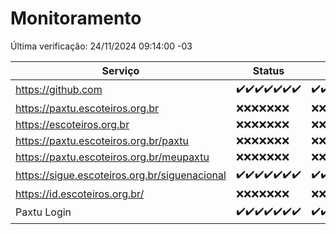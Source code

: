 # Monitoramento

Última verificação: 24/11/2024 09:14:00 -03

|Serviço|Status|Últimas 24h|
|---|---|---|
|https://github.com|<span title="2024-11-17: OK=23">✔️</span><span title="2024-11-18: OK=23">✔️</span><span title="2024-11-19: OK=23">✔️</span><span title="2024-11-20: OK=23">✔️</span><span title="2024-11-21: OK=23">✔️</span><span title="2024-11-22: OK=23">✔️</span><span title="2024-11-23: OK=11">✔️</span>|<span title="23/11/2024 09:14:00 -03 : 200">✔️</span><span title="23/11/2024 10:14:00 -03 : 200">✔️</span><span title="23/11/2024 11:08:00 -03 : 200">✔️</span><span title="23/11/2024 12:07:00 -03 : 200">✔️</span><span title="23/11/2024 13:09:00 -03 : 200">✔️</span><span title="23/11/2024 14:07:00 -03 : 200">✔️</span><span title="23/11/2024 15:10:00 -03 : 200">✔️</span><span title="23/11/2024 16:05:00 -03 : 200">✔️</span><span title="23/11/2024 17:08:00 -03 : 200">✔️</span><span title="23/11/2024 18:07:00 -03 : 200">✔️</span><span title="23/11/2024 19:07:00 -03 : 200">✔️</span><span title="23/11/2024 20:07:00 -03 : 200">✔️</span><span title="23/11/2024 21:45:00 -03 : 200">✔️</span><span title="23/11/2024 23:22:00 -03 : 200">✔️</span><span title="24/11/2024 00:26:00 -03 : 200">✔️</span><span title="24/11/2024 01:11:00 -03 : 200">✔️</span><span title="24/11/2024 02:08:00 -03 : 200">✔️</span><span title="24/11/2024 03:11:00 -03 : 200">✔️</span><span title="24/11/2024 04:07:00 -03 : 200">✔️</span><span title="24/11/2024 05:10:00 -03 : 200">✔️</span><span title="24/11/2024 06:07:00 -03 : 200">✔️</span><span title="24/11/2024 07:09:00 -03 : 200">✔️</span><span title="24/11/2024 08:06:00 -03 : 200">✔️</span><span title="24/11/2024 09:14:00 -03 : 200">✔️</span>|
|https://paxtu.escoteiros.org.br|<span title="2024-11-17: Falhas=23">❌</span><span title="2024-11-18: Falhas=23">❌</span><span title="2024-11-19: Falhas=23">❌</span><span title="2024-11-20: Falhas=23">❌</span><span title="2024-11-21: Falhas=23">❌</span><span title="2024-11-22: Falhas=23">❌</span><span title="2024-11-23: Falhas=11">❌</span>|<span title="23/11/2024 09:14:00 -03 : 403">❌</span><span title="23/11/2024 10:14:00 -03 : 403">❌</span><span title="23/11/2024 11:08:00 -03 : 403">❌</span><span title="23/11/2024 12:07:00 -03 : 403">❌</span><span title="23/11/2024 13:09:00 -03 : 403">❌</span><span title="23/11/2024 14:07:00 -03 : 403">❌</span><span title="23/11/2024 15:10:00 -03 : 403">❌</span><span title="23/11/2024 16:05:00 -03 : 403">❌</span><span title="23/11/2024 17:08:00 -03 : 403">❌</span><span title="23/11/2024 18:07:00 -03 : 403">❌</span><span title="23/11/2024 19:07:00 -03 : 403">❌</span><span title="23/11/2024 20:07:00 -03 : 403">❌</span><span title="23/11/2024 21:45:00 -03 : 403">❌</span><span title="23/11/2024 23:22:00 -03 : 403">❌</span><span title="24/11/2024 00:26:00 -03 : 403">❌</span><span title="24/11/2024 01:11:00 -03 : 403">❌</span><span title="24/11/2024 02:08:00 -03 : 403">❌</span><span title="24/11/2024 03:11:00 -03 : 403">❌</span><span title="24/11/2024 04:07:00 -03 : 403">❌</span><span title="24/11/2024 05:10:00 -03 : 403">❌</span><span title="24/11/2024 06:07:00 -03 : 403">❌</span><span title="24/11/2024 07:09:00 -03 : 403">❌</span><span title="24/11/2024 08:06:00 -03 : 403">❌</span><span title="24/11/2024 09:14:00 -03 : 403">❌</span>|
|https://escoteiros.org.br|<span title="2024-11-17: Falhas=23">❌</span><span title="2024-11-18: Falhas=23">❌</span><span title="2024-11-19: Falhas=23">❌</span><span title="2024-11-20: Falhas=23">❌</span><span title="2024-11-21: Falhas=23">❌</span><span title="2024-11-22: Falhas=23">❌</span><span title="2024-11-23: Falhas=11">❌</span>|<span title="23/11/2024 09:14:00 -03 : 403">❌</span><span title="23/11/2024 10:14:00 -03 : 403">❌</span><span title="23/11/2024 11:08:00 -03 : 403">❌</span><span title="23/11/2024 12:07:00 -03 : 403">❌</span><span title="23/11/2024 13:09:00 -03 : 403">❌</span><span title="23/11/2024 14:07:00 -03 : 403">❌</span><span title="23/11/2024 15:10:00 -03 : 403">❌</span><span title="23/11/2024 16:05:00 -03 : 403">❌</span><span title="23/11/2024 17:08:00 -03 : 403">❌</span><span title="23/11/2024 18:07:00 -03 : 403">❌</span><span title="23/11/2024 19:07:00 -03 : 403">❌</span><span title="23/11/2024 20:07:00 -03 : 403">❌</span><span title="23/11/2024 21:45:00 -03 : 403">❌</span><span title="23/11/2024 23:22:00 -03 : 403">❌</span><span title="24/11/2024 00:26:00 -03 : 403">❌</span><span title="24/11/2024 01:11:00 -03 : 403">❌</span><span title="24/11/2024 02:08:00 -03 : 403">❌</span><span title="24/11/2024 03:11:00 -03 : 403">❌</span><span title="24/11/2024 04:07:00 -03 : 403">❌</span><span title="24/11/2024 05:10:00 -03 : 403">❌</span><span title="24/11/2024 06:07:00 -03 : 403">❌</span><span title="24/11/2024 07:09:00 -03 : 403">❌</span><span title="24/11/2024 08:06:00 -03 : 403">❌</span><span title="24/11/2024 09:14:00 -03 : 403">❌</span>|
|https://paxtu.escoteiros.org.br/paxtu|<span title="2024-11-17: Falhas=23">❌</span><span title="2024-11-18: Falhas=23">❌</span><span title="2024-11-19: Falhas=23">❌</span><span title="2024-11-20: Falhas=23">❌</span><span title="2024-11-21: Falhas=23">❌</span><span title="2024-11-22: Falhas=23">❌</span><span title="2024-11-23: Falhas=11">❌</span>|<span title="23/11/2024 09:14:00 -03 : 403">❌</span><span title="23/11/2024 10:14:00 -03 : 403">❌</span><span title="23/11/2024 11:08:00 -03 : 403">❌</span><span title="23/11/2024 12:07:00 -03 : 403">❌</span><span title="23/11/2024 13:09:00 -03 : 403">❌</span><span title="23/11/2024 14:07:00 -03 : 403">❌</span><span title="23/11/2024 15:10:00 -03 : 403">❌</span><span title="23/11/2024 16:05:00 -03 : 403">❌</span><span title="23/11/2024 17:08:00 -03 : 403">❌</span><span title="23/11/2024 18:07:00 -03 : 403">❌</span><span title="23/11/2024 19:07:00 -03 : 403">❌</span><span title="23/11/2024 20:07:00 -03 : 403">❌</span><span title="23/11/2024 21:45:00 -03 : 403">❌</span><span title="23/11/2024 23:22:00 -03 : 403">❌</span><span title="24/11/2024 00:26:00 -03 : 403">❌</span><span title="24/11/2024 01:11:00 -03 : 403">❌</span><span title="24/11/2024 02:08:00 -03 : 403">❌</span><span title="24/11/2024 03:11:00 -03 : 403">❌</span><span title="24/11/2024 04:07:00 -03 : 403">❌</span><span title="24/11/2024 05:10:00 -03 : 403">❌</span><span title="24/11/2024 06:07:00 -03 : 403">❌</span><span title="24/11/2024 07:09:00 -03 : 403">❌</span><span title="24/11/2024 08:06:00 -03 : 403">❌</span><span title="24/11/2024 09:14:00 -03 : 403">❌</span>|
|https://paxtu.escoteiros.org.br/meupaxtu|<span title="2024-11-17: Falhas=23">❌</span><span title="2024-11-18: Falhas=23">❌</span><span title="2024-11-19: Falhas=23">❌</span><span title="2024-11-20: Falhas=23">❌</span><span title="2024-11-21: Falhas=23">❌</span><span title="2024-11-22: Falhas=23">❌</span><span title="2024-11-23: Falhas=11">❌</span>|<span title="23/11/2024 09:14:00 -03 : 403">❌</span><span title="23/11/2024 10:14:00 -03 : 403">❌</span><span title="23/11/2024 11:08:00 -03 : 403">❌</span><span title="23/11/2024 12:07:00 -03 : 403">❌</span><span title="23/11/2024 13:09:00 -03 : 403">❌</span><span title="23/11/2024 14:07:00 -03 : 403">❌</span><span title="23/11/2024 15:10:00 -03 : 403">❌</span><span title="23/11/2024 16:05:00 -03 : 403">❌</span><span title="23/11/2024 17:08:00 -03 : 403">❌</span><span title="23/11/2024 18:07:00 -03 : 403">❌</span><span title="23/11/2024 19:07:00 -03 : 403">❌</span><span title="23/11/2024 20:07:00 -03 : 403">❌</span><span title="23/11/2024 21:45:00 -03 : 403">❌</span><span title="23/11/2024 23:22:00 -03 : 403">❌</span><span title="24/11/2024 00:26:00 -03 : 403">❌</span><span title="24/11/2024 01:11:00 -03 : 403">❌</span><span title="24/11/2024 02:08:00 -03 : 403">❌</span><span title="24/11/2024 03:11:00 -03 : 403">❌</span><span title="24/11/2024 04:07:00 -03 : 403">❌</span><span title="24/11/2024 05:10:00 -03 : 403">❌</span><span title="24/11/2024 06:07:00 -03 : 403">❌</span><span title="24/11/2024 07:09:00 -03 : 403">❌</span><span title="24/11/2024 08:06:00 -03 : 403">❌</span><span title="24/11/2024 09:14:00 -03 : 403">❌</span>|
|https://sigue.escoteiros.org.br/siguenacional|<span title="2024-11-17: OK=23">✔️</span><span title="2024-11-18: OK=23">✔️</span><span title="2024-11-19: OK=23">✔️</span><span title="2024-11-20: OK=23">✔️</span><span title="2024-11-21: OK=23">✔️</span><span title="2024-11-22: OK=23">✔️</span><span title="2024-11-23: OK=11">✔️</span>|<span title="23/11/2024 09:14:00 -03 : 200">✔️</span><span title="23/11/2024 10:14:00 -03 : 200">✔️</span><span title="23/11/2024 11:08:00 -03 : 200">✔️</span><span title="23/11/2024 12:07:00 -03 : 200">✔️</span><span title="23/11/2024 13:09:00 -03 : 200">✔️</span><span title="23/11/2024 14:07:00 -03 : 200">✔️</span><span title="23/11/2024 15:10:00 -03 : 200">✔️</span><span title="23/11/2024 16:05:00 -03 : 200">✔️</span><span title="23/11/2024 17:08:00 -03 : 200">✔️</span><span title="23/11/2024 18:07:00 -03 : 200">✔️</span><span title="23/11/2024 19:07:00 -03 : 200">✔️</span><span title="23/11/2024 20:07:00 -03 : 200">✔️</span><span title="23/11/2024 21:45:00 -03 : 200">✔️</span><span title="23/11/2024 23:22:00 -03 : 200">✔️</span><span title="24/11/2024 00:26:00 -03 : 200">✔️</span><span title="24/11/2024 01:11:00 -03 : 200">✔️</span><span title="24/11/2024 02:08:00 -03 : 200">✔️</span><span title="24/11/2024 03:11:00 -03 : 200">✔️</span><span title="24/11/2024 04:07:00 -03 : 200">✔️</span><span title="24/11/2024 05:10:00 -03 : 200">✔️</span><span title="24/11/2024 06:07:00 -03 : 200">✔️</span><span title="24/11/2024 07:09:00 -03 : 200">✔️</span><span title="24/11/2024 08:06:00 -03 : 200">✔️</span><span title="24/11/2024 09:14:00 -03 : 200">✔️</span>|
|https://id.escoteiros.org.br/|<span title="2024-11-17: Falhas=23">❌</span><span title="2024-11-18: Falhas=23">❌</span><span title="2024-11-19: Falhas=23">❌</span><span title="2024-11-20: Falhas=23">❌</span><span title="2024-11-21: Falhas=23">❌</span><span title="2024-11-22: Falhas=23">❌</span><span title="2024-11-23: Falhas=11">❌</span>|<span title="23/11/2024 09:14:00 -03 : 403">❌</span><span title="23/11/2024 10:14:00 -03 : 403">❌</span><span title="23/11/2024 11:08:00 -03 : 403">❌</span><span title="23/11/2024 12:07:00 -03 : 403">❌</span><span title="23/11/2024 13:09:00 -03 : 403">❌</span><span title="23/11/2024 14:07:00 -03 : 403">❌</span><span title="23/11/2024 15:10:00 -03 : 403">❌</span><span title="23/11/2024 16:05:00 -03 : 403">❌</span><span title="23/11/2024 17:08:00 -03 : 403">❌</span><span title="23/11/2024 18:07:00 -03 : 403">❌</span><span title="23/11/2024 19:07:00 -03 : 403">❌</span><span title="23/11/2024 20:07:00 -03 : 403">❌</span><span title="23/11/2024 21:45:00 -03 : 403">❌</span><span title="23/11/2024 23:22:00 -03 : 403">❌</span><span title="24/11/2024 00:26:00 -03 : 403">❌</span><span title="24/11/2024 01:11:00 -03 : 403">❌</span><span title="24/11/2024 02:08:00 -03 : 403">❌</span><span title="24/11/2024 03:11:00 -03 : 403">❌</span><span title="24/11/2024 04:07:00 -03 : 403">❌</span><span title="24/11/2024 05:10:00 -03 : 403">❌</span><span title="24/11/2024 06:07:00 -03 : 403">❌</span><span title="24/11/2024 07:09:00 -03 : 403">❌</span><span title="24/11/2024 08:06:00 -03 : 403">❌</span><span title="24/11/2024 09:14:00 -03 : 403">❌</span>|
|Paxtu Login|<span title="2024-11-17: OK=23">✔️</span><span title="2024-11-18: OK=23">✔️</span><span title="2024-11-19: OK=23">✔️</span><span title="2024-11-20: OK=23">✔️</span><span title="2024-11-21: OK=23">✔️</span><span title="2024-11-22: OK=23">✔️</span><span title="2024-11-23: OK=11">✔️</span>|<span title="23/11/2024 09:14:00 -03 : 200">✔️</span><span title="23/11/2024 10:14:00 -03 : 200">✔️</span><span title="23/11/2024 11:08:00 -03 : 200">✔️</span><span title="23/11/2024 12:07:00 -03 : 200">✔️</span><span title="23/11/2024 13:09:00 -03 : 200">✔️</span><span title="23/11/2024 14:07:00 -03 : 200">✔️</span><span title="23/11/2024 15:10:00 -03 : 200">✔️</span><span title="23/11/2024 16:05:00 -03 : 200">✔️</span><span title="23/11/2024 17:08:00 -03 : 200">✔️</span><span title="23/11/2024 18:07:00 -03 : 200">✔️</span><span title="23/11/2024 19:07:00 -03 : 200">✔️</span><span title="23/11/2024 20:07:00 -03 : 200">✔️</span><span title="23/11/2024 21:45:00 -03 : 200">✔️</span><span title="23/11/2024 23:22:00 -03 : 200">✔️</span><span title="24/11/2024 00:26:00 -03 : 200">✔️</span><span title="24/11/2024 01:11:00 -03 : 200">✔️</span><span title="24/11/2024 02:08:00 -03 : 200">✔️</span><span title="24/11/2024 03:11:00 -03 : 200">✔️</span><span title="24/11/2024 04:07:00 -03 : 200">✔️</span><span title="24/11/2024 05:10:00 -03 : 200">✔️</span><span title="24/11/2024 06:07:00 -03 : 200">✔️</span><span title="24/11/2024 07:09:00 -03 : 200">✔️</span><span title="24/11/2024 08:06:00 -03 : 200">✔️</span><span title="24/11/2024 09:14:00 -03 : 200">✔️</span>|
